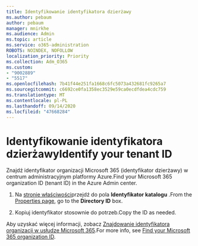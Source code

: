```yaml
---
title: Identyfikowanie identyfikatora dzierżawy
ms.author: pebaum
author: pebaum
manager: mnirkhe
ms.audience: Admin
ms.topic: article
ms.service: o365-administration
ROBOTS: NOINDEX, NOFOLLOW
localization_priority: Priority
ms.collection: Adm_O365
ms.custom:
- "9002889"
- "5517"
ms.openlocfilehash: 7b41f44e251fa1668c6fc5073a432681fc9265a7
ms.sourcegitcommit: c6692ce0fa1358ec3529e59ca0ecdfdea4cdc759
ms.translationtype: MT
ms.contentlocale: pl-PL
ms.lasthandoff: 09/14/2020
ms.locfileid: "47668284"
---
```

# <a name="identify-your-tenant-id"></a><span data-ttu-id="e6a89-102">Identyfikowanie identyfikatora dzierżawy</span><span class="sxs-lookup"><span data-stu-id="e6a89-102">Identify your tenant ID</span></span>

<span data-ttu-id="e6a89-103">Znajdź identyfikator organizacji Microsoft 365 (identyfikator dzierżawy) w centrum administracyjnym platformy Azure.</span><span class="sxs-lookup"><span data-stu-id="e6a89-103">Find your Microsoft 365 organization ID (tenant ID) in the Azure Admin center.</span></span>

1. <span data-ttu-id="e6a89-104">Na [stronie właściwości](https://aka.ms/AzurePropertiesPage)przejdź do pola **Identyfikator katalogu** .</span><span class="sxs-lookup"><span data-stu-id="e6a89-104">From the [Properties page](https://aka.ms/AzurePropertiesPage), go to the **Directory ID** box.</span></span>

2. <span data-ttu-id="e6a89-105">Kopiuj identyfikator stosownie do potrzeb.</span><span class="sxs-lookup"><span data-stu-id="e6a89-105">Copy the ID as needed.</span></span>

<span data-ttu-id="e6a89-106">Aby uzyskać więcej informacji, zobacz [Znajdowanie identyfikatora organizacji w usłudze Microsoft 365](https://docs.microsoft.com/onedrive/find-your-office-365-tenant-id).</span><span class="sxs-lookup"><span data-stu-id="e6a89-106">For more info, see [Find your Microsoft 365 organization ID](https://docs.microsoft.com/onedrive/find-your-office-365-tenant-id).</span></span>
